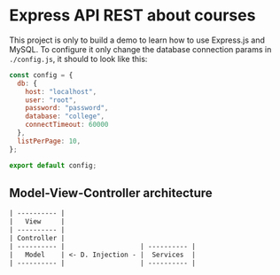 # Express API REST about courses

This project is only to build a demo to learn how to use Express.js and MySQL. To configure it only change the database connection params in `./config.js`, it should to look like this:

```js
const config = {
  db: {
    host: "localhost",
    user: "root",
    password: "password",
    database: "college",
    connectTimeout: 60000
  },
  listPerPage: 10,
};

export default config;
```

## Model-View-Controller architecture

```txt
| ---------- |
|   View     |
| ---------- |
| Controller |
| ---------- |                   | ---------- |
|   Model    | <- D. Injection - |  Services  |
| ---------- |                   | ---------- |
```
